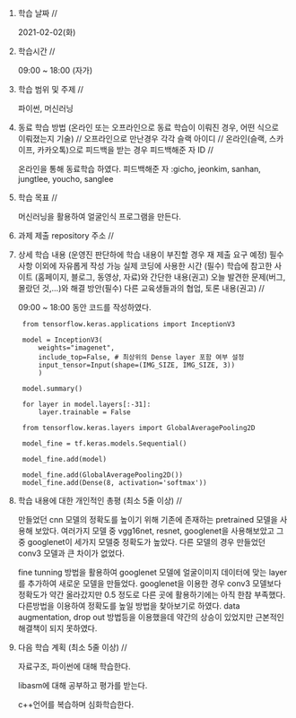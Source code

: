 1. 학습 날짜 // 

    2021-02-02(화)
 
2. 학습시간 // 

    09:00 ~ 18:00 (자가)
    
3. 학습 범위 및 주제 // 
    
    파이썬, 머신러닝
    
4. 동료 학습 방법 (온라인 또는 오프라인으로 동료 학습이 이뤄진 경우, 어떤 식으로 이뤄졌는지 기술) // 오프라인으로 만난경우 각각 슬랙 아이디 // 온라인(슬랙, 스카이프, 카카오톡)으로 피드백을 받는 경우 피드백해준 자 ID // 

    온라인을 통해 동료학습 하였다.  피드백해준 자 :gicho, jeonkim, sanhan, jungtlee, youcho, sanglee

5. 학습 목표 //

    머신러닝을 활용하여 얼굴인식 프로그램을 만든다.
    
6. 과제 제출 repository 주소 // 
    
    
    
7. 상세 학습 내용 (운영진 판단하에 학습 내용이 부진할 경우 재 제출 요구 예정) 필수사항 이외에 자유롭게 작성 가능 실제 코딩에 사용한 시간 (필수) 학습에 참고한 사이트 (홈페이지, 블로그, 동영상, 자료)와 간단한 내용(권고) 오늘 발견한 문제(버그, 몰랐던 것,...)와 해결 방안(필수) 다른 교육생들과의 협업, 토론 내용(권고) //
    
    09:00 ~ 18:00 동안 코드를 작성하였다.
    
        from tensorflow.keras.applications import InceptionV3

        model = InceptionV3(
            weights="imagenet", 
            include_top=False, # 최상위의 Dense layer 포함 여부 설정
            input_tensor=Input(shape=(IMG_SIZE, IMG_SIZE, 3))
            )

        model.summary()

        for layer in model.layers[:-31]:
            layer.trainable = False

        from tensorflow.keras.layers import GlobalAveragePooling2D

        model_fine = tf.keras.models.Sequential()

        model_fine.add(model)

        model_fine.add(GlobalAveragePooling2D())
        model_fine.add(Dense(8, activation='softmax'))


8. 학습 내용에 대한 개인적인 총평 (최소 5줄 이상) //

    만들었던 cnn 모델의 정확도를 높이기 위해 기존에 존재하는 pretrained 모델을 사용해 보았다. 여러가지 모델 중 vgg16net, resnet, googlenet을 사용해보았고 그 중 googlenet이 세가지 모델중 정확도가 높았다. 다른 모델의 경우 만들었던 conv3 모델과 큰 차이가 없었다.
    
    fine tunning 방법을 활용하여 googlenet 모델에 얼굴이미지 데이터에 맞는 layer를 추가하여 새로운 모델을 만들었다. googlenet을 이용한 경우 conv3 모델보다 정확도가 약간 올라갔지만 0.5 정도로 다른 곳에 활용하기에는 아직 한참 부족했다. 다른방법을 이용하여 정확도를 높일 방법을 찾아보기로 하였다. data augmentation, drop out 방법등을 이용했을데 약간의 상승이 있었지만 근본적인 해결책이 되지 못하였다.
    
9. 다음 학습 계획 (최소 5줄 이상) // 
    
    자료구조, 파이썬에 대해 학습한다.
    
    libasm에 대해 공부하고 평가를 받는다.
    
    c++언어를 복습하며 심화학습한다.
